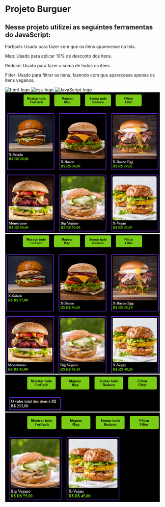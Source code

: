<h1>Projeto Burguer</h1>
<h2>Nesse projeto utilizei as seguintes ferramentas do JavaScript:</h2>
<p>ForEach: Usado para fazer com que os itens aparecesse na tela.</p>
<p>Map: Usado para aplicar 10% de desconto dos itens.</p>
<p>Reduce: Usado para fazer a soma de todos os itens.</p>
<P>Filter: Usado para filtrar os itens, fazendo com que aparecesse apenas os itens veganos.</P>
<img src="https://img.shields.io/badge/HTML-239120?style=for-the-badge&logo=html5&logoColor=white" alt="html-logo" />
<img src="https://img.shields.io/badge/CSS-239120?&style=for-the-badge&logo=css3&logoColor=white"  alt="css-logo" />
<img src="https://img.shields.io/badge/JavaScript-239120?&style=for-the-badge&logo=JS&logoColor=white"  alt="JavaScript-logo" />
<img src= "img/Captura de tela 2024-08-01 101059.png">
<img src= "img/Captura de tela 2024-08-01 101119.png">
<img src= "img/Captura de tela 2024-08-01 101129.png">
<img src= "img/Captura de tela 2024-08-01 101142.png">
